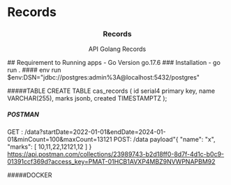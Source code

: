 # Records
<p align="center">
  <h3 align="center">Records</h3>
  <p align="center">API Golang Records</p>
</p>
## Requirement to Running apps
- Go Version go.17.6
### Installation 
- go run .
#### env run
$env:DSN="jdbc://postgres:admin%3A@localhost:5432/postgres"

#####TABLE 
CREATE TABLE cas_records (
	id serial4 primary key,
	name VARCHAR(255),
  	marks jsonb,
  	created TIMESTAMPTZ
);
##### POSTMAN
GET : /data?startDate=2022-01-01&endDate=2024-01-01&minCount=100&maxCount=13121
POST: /data
payload"{
"name": "x",
"marks": [
	10,11,22,12121,12
]
}
https://api.postman.com/collections/23989743-b2d18ff0-8d7f-4d1c-b0c9-01391ccf369d?access_key=PMAT-01HCB1AVXP4MBZ9NVWPNAPBM92

#####DOCKER
